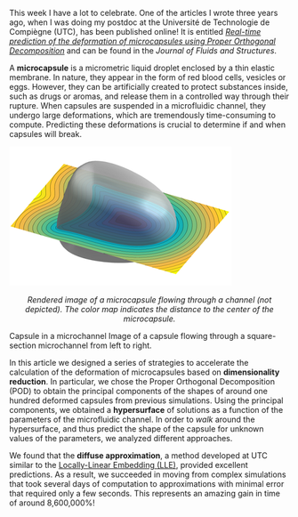 This week I have a lot to celebrate. One of the articles I wrote three years ago, when I was doing my postdoc at the Université de Technologie de Compiègne (UTC), has been published online! It is entitled [*Real-time prediction of the deformation of microcapsules using Proper Orthogonal Decomposition*](https://www.sciencedirect.com/science/article/pii/S0889974620306629) and can be found in the *Journal of Fluids and Structures*.

A **microcapsule** is a micrometric liquid droplet enclosed by a thin elastic membrane. In nature, they appear in the form of red blood cells, vesicles or eggs. However, they can be artificially created to protect substances inside, such as drugs or aromas, and release them in a controlled way through their rupture. When capsules are suspended in a microfluidic channel, they undergo large deformations, which are tremendously time-consuming to compute. Predicting these deformations is crucial to determine if and when capsules will break.

![](/images/capsule-levelset-400px.png)
*<center>Rendered image of a microcapsule flowing through a channel (not depicted). The color map indicates the distance to the center of the microcapsule.</center>*

Capsule in a microchannel
Image of a capsule flowing through a square-section microchannel from left to right.

In this article we designed a series of strategies to accelerate the calculation of the deformation of microcapsules based on **dimensionality reduction**. In particular, we chose the Proper Orthogonal Decomposition (POD) to obtain the principal components of the shapes of around one hundred deformed capsules from previous simulations. Using the principal components, we obtained a **hypersurface** of solutions as a function of the parameters of the microfluidic channel. In order to *walk* around the hypersurface, and thus predict the shape of the capsule for unknown values of the parameters, we analyzed different approaches.

We found that the **diffuse approximation**, a method developed at UTC similar to the [Locally-Linear Embedding (LLE)](https://en.wikipedia.org/wiki/Nonlinear_dimensionality_reduction#Locally-linear_embedding), provided excellent predictions. As a result, we succeeded in moving from complex simulations that took several days of computation to approximations with minimal error that required only a few seconds. This represents an amazing gain in time of around 8,600,000%!